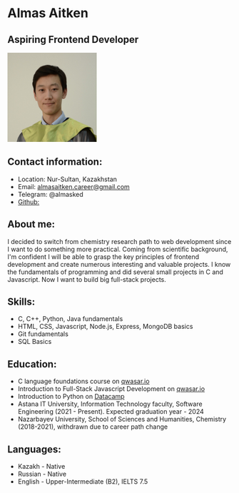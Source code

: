 # Almas Aitken 
## Aspiring Frontend Developer

<img src="pic.jpeg" alt="my pic" style="height: 200px; width:200px;"/>

## Contact information:
* Location: Nur-Sultan, Kazakhstan
* Email: almasaitken.career@gmail.com
* Telegram: @almasked
* [Github:](https://github.com/almasaitken)

## About me:
I decided to switch from chemistry research path to web development since I want to do something more practical. Coming from scientific background, I'm confident I will be able to grasp the key principles of frontend development and create numerous interesting and valuable projects. I know the fundamentals of programming and did several small projects in C and Javascript. Now I want to build big full-stack projects. 

## Skills:
* C, C++, Python, Java fundamentals
* HTML, CSS, Javascript, Node.js, Express, MongoDB basics
* Git fundamentals
* SQL Basics
 
## Education:
* C language foundations course on [qwasar.io](https://drive.google.com/file/d/1erucI8w7h87iAXXxo2jmiWDs7cT2MJJq/view?usp=sharing)
* Introduction to Full-Stack Javascript Development on [qwasar.io](https://drive.google.com/file/d/1D0nIH_nPrkCI7qzGaURh1P6gWGq78VJM/view?usp=sharing)
* Introduction to Python on [Datacamp](https://drive.google.com/file/d/1acAGN9_mANESEIcIyG_lWzl9eT7vhBNr/view?usp=sharing)
* Astana IT University, Information Technology faculty, Software Engineering (2021 - Present). Expected graduation year - 2024
* Nazarbayev University, School of Sciences and Humanities, Chemistry (2018-2021), withdrawn due to career path change

## Languages:
* Kazakh - Native
* Russian - Native
* English - Upper-Intermediate (B2), IELTS 7.5
